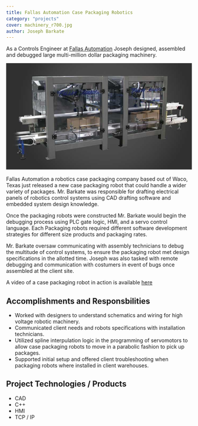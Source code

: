 ```yaml
---
title: Fallas Automation Case Packaging Robotics
category: "projects"
cover: machinery_r700.jpg
author: Joseph Barkate
---
```


As a Controls Engineer at [Fallas Automation](https://www.fallasautomation.com/machinery.html) Joseph designed, assembled and debugged large multi-million dollar packaging machinery.

![unsplash.com](./machinery_r700.jpg)

Fallas Automation a robotics case packaging company based out of Waco, Texas just released a new case packaging robot that could handle a wider variety of packages. Mr. Barkate was responsible for drafting electrical panels of robotics control systems using CAD drafting software and embedded system design knowledge.  

Once the packaging robots were constructed Mr. Barkate would begin the debugging process using PLC gate logic, HMI, and a servo control language.  Each Packaging robots required different software development strategies for different size products and packaging rates. 

Mr. Barkate oversaw communicating with assembly technicians to debug the multitude of control systems, to ensure the packaging robot met design specifications in the allotted time.  Joseph was also tasked with remote debugging and communication with costumers in event of bugs once assembled at the client site.

A video of a case packaging robot in action is available [here](https://www.youtube.com/watch?v=K87JwLIRGdM)

## Accomplishments and Responsbilities
* Worked with designers to understand schematics and wiring for high voltage robotic machinery. 
* Communicated client needs and robots specifications with installation technicians.
* Utilized spline interpulation logic in the programming of servomotors to allow case packaging robots to move in a parabolic fashion to pick up packages.
* Supported initial setup and offered client troubleshooting when packaging robots where installed in client warehouses.


## Project Technologies / Products
* CAD
* C++
* HMI
* TCP / IP
